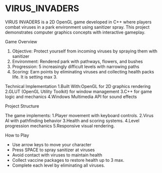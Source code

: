 # VIRUS_INVADERS
VIRUS INVADERS is a 2D OpenGL game developed in C++ where players combat viruses in a park environment using sanitizer spray. This project demonstrates computer graphics concepts with interactive gameplay.


Game Overview
1. Objective: Protect yourself from incoming viruses by spraying them with sanitizer
2. Environment: Rendered park with pathways, flowers, and bushes
3. Progression: 5 increasingly difficult levels with narrowing paths
4. Scoring: Earn points by eliminating viruses and collecting health packs life. It is setting max 3.

Technical Implementation
1.Built With:OpenGL for 2D graphics rendering
2.GLUT (OpenGL Utility Toolkit) for window management
3.C++ for game logic and mechanics
4.Windows Multimedia API for sound effects

Project Structure

The game implements:
1.Player movement with keyboard controls.
2.Virus AI with pathfinding behavior
3.Health and scoring systems.
4.Level progression mechanics 
5.Responsive visual rendering.

How to Play
* Use arrow keys to move your character
* Press SPACE to spray sanitizer at viruses
* Avoid contact with viruses to maintain health
* Collect vaccine packages to restore health up to 3 max.
* Complete each level by eliminating all viruses.
